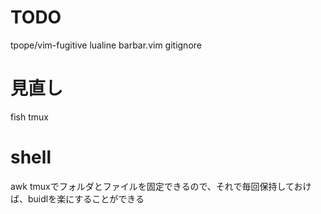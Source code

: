 # TODO
tpope/vim-fugitive
lualine
barbar.vim
gitignore

# 見直し
fish
tmux

# shell
awk
tmuxでフォルダとファイルを固定できるので、それで毎回保持しておけば、buidlを楽にすることができる



